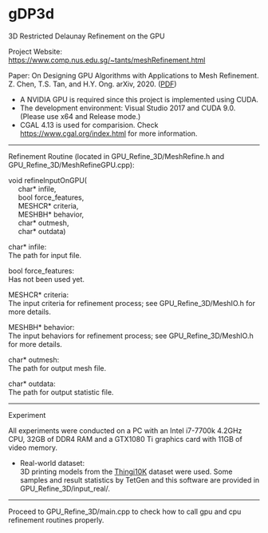 # gDP3d
3D Restricted Delaunay Refinement on the GPU

Project Website: https://www.comp.nus.edu.sg/~tants/meshRefinement.html

Paper: On Designing GPU Algorithms with Applications to Mesh Refinement. Z. Chen, T.S. Tan, and H.Y. Ong. arXiv, 2020. (<a href="https://arxiv.org/abs/2007.00324">PDF</a>)

* A NVIDIA GPU is required since this project is implemented using CUDA.
* The development environment: Visual Studio 2017 and CUDA 9.0. (Please use x64 and Release mode.)
* CGAL 4.13 is used for comparision. Check https://www.cgal.org/index.html for more information.

--------------------------------------------------------------------------
Refinement Routine (located in GPU_Refine_3D/MeshRefine.h and GPU_Refine_3D/MeshRefineGPU.cpp):

void refineInputOnGPU(  
&nbsp;&nbsp;&nbsp;&nbsp; char* infile,  
&nbsp;&nbsp;&nbsp;&nbsp; bool force_features,  
&nbsp;&nbsp;&nbsp;&nbsp; MESHCR* criteria,  
&nbsp;&nbsp;&nbsp;&nbsp; MESHBH* behavior,  
&nbsp;&nbsp;&nbsp;&nbsp; char* outmesh,  
&nbsp;&nbsp;&nbsp;&nbsp; char* outdata)  

char* infile:  
The path for input file.

bool force_features:  
Has not been used yet.

MESHCR* criteria:  
The input criteria for refinement process; see GPU_Refine_3D/MeshIO.h for more details.

MESHBH* behavior:  
The input behaviors for refinement process; see GPU_Refine_3D/MeshIO.h for more details.

char* outmesh:  
The path for output mesh file.

char* outdata:  
The path for output statistic file.

--------------------------------------------------------------
Experiment

All experiments were conducted on a PC with an Intel i7-7700k 4.2GHz CPU, 32GB of DDR4 RAM and a GTX1080 Ti graphics card with 11GB of video memory.

* Real-world dataset:  
3D printing models from the <a href="https://ten-thousand-models.appspot.com/">Thingi10K</a> dataset were used. Some samples and result statistics by TetGen and this software are provided in GPU_Refine_3D/input_real/.
--------------------------------------------------------------

Proceed to GPU_Refine_3D/main.cpp to check how to call gpu and cpu refinement routines properly.
